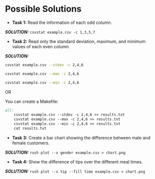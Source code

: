 # Possible Solutions

* **Task 1:** Read the information of each odd column.

___SOLUTION:___ `csvstat example.csv -c 1,3,5,7`

* **Task 2:** Read only the standard deviation, maximum, and minimum values of each even column.


___SOLUTION:___ 

```bash
csvstat example.csv --stdev -c 2,4,6

csvstat example.csv --max -c 2,4,6

csvstat example.csv --min -c 2,4,6
```

OR

You can create a Makefile:

```makefile
all: 
	csvstat example.csv --stdev -c 2,4,6 >> results.txt
	csvstat example.csv --max -c 2,4,6 >> results.txt
	csvstat example.csv --min -c 2,4,6 >> results.txt
	cat results.txt
```

* **Task 3:** Create a bar chart showing the difference between male and female customers. 

___SOLUTION:___ `rush plot --x gender example.csv > chart.png`

* **Task 4:** Show the difference of tips over the different meal times. 

___SOLUTION:___ `rush plot --x tip --fill time example.csv > chart.png`
